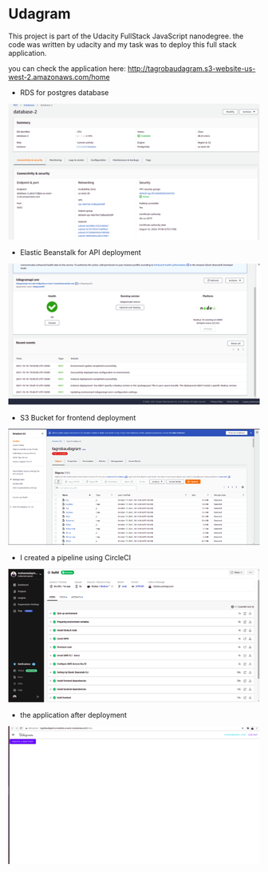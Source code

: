 # Udagram

This project is part of the Udacity FullStack JavaScript nanodegree. the code was written by udacity and my task was to deploy this full stack application.

you can check the application here:
http://tagrobaudagram.s3-website-us-west-2.amazonaws.com/home

* RDS for postgres database 

![RDS](./Documentation/RDS.png)

* Elastic Beanstalk for API deployment

![EB](./Documentation/EB.png)

* S3 Bucket for frontend deployment

![s3](./Documentation/rsz_1screenshot_from_2021-10-17_18-19-39.png)

* I created a pipeline using CircleCI

![circleci](./Documentation/circleci.png)

* the application after deployment

![app](./Documentation/app.png)

